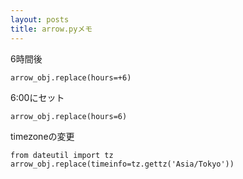 ```yaml
---
layout: posts
title: arrow.pyメモ
---
```

6時間後   
```
arrow_obj.replace(hours=+6)
```   
6:00にセット   
```
arrow_obj.replace(hours=6)
```   
timezoneの変更   
```
from dateutil import tz
arrow_obj.replace(timeinfo=tz.gettz('Asia/Tokyo'))
```   
